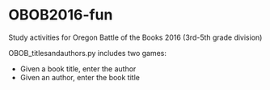 # OBOB2016-fun
Study activities for Oregon Battle of the Books 2016 (3rd-5th grade division)

OBOB_titlesandauthors.py includes two games:
* Given a book title, enter the author
* Given an author, enter the book title

